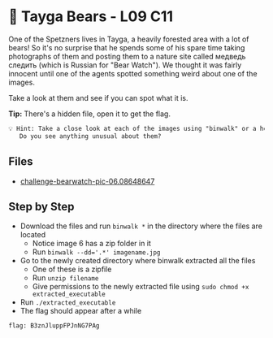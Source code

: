 # 🐻 Tayga Bears - L09 C11

One of the Spetzners lives in Tayga, a heavily forested area with a lot of bears! So it's no surprise that he spends some of his spare time taking photographs of them and posting them to a nature site called медведь следить (which is Russian for "Bear Watch"). We thought it was fairly innocent until one of the agents spotted something weird about one of the images.

Take a look at them and see if you can spot what it is.

**Tip:** There's a hidden file, open it to get the flag.

```txt
💡 Hint: Take a close look at each of the images using "binwalk" or a hex editor.
   Do you see anything unusual about them?
```

## Files

- [challenge-bearwatch-pic-06.08648647](/assets/taygabears1.jpg)

## Step by Step

- Download the files and run `binwalk *` in the directory where the files are located
  - Notice image 6 has a zip folder in it
  - Run `binwalk --dd='.*' imagename.jpg`
- Go to the newly created directory where binwalk extracted all the files
  - One of these is a zipfile
  - Run `unzip filename`
  - Give permissions to the newly extracted file using `sudo chmod +x extracted_executable`
- Run `./extracted_executable`
- The flag should appear after a while

`flag: B3znJluppFPJnNG7PAg`
